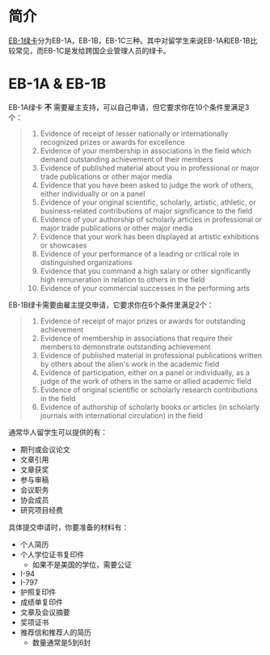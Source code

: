  # 简介
[EB-1绿卡](https://www.uscis.gov/working-in-the-united-states/permanent-workers/employment-based-immigration-first-preference-eb-1)分为EB-1A，EB-1B，EB-1C三种。其中对留学生来说EB-1A和EB-1B比较常见，而EB-1C是发给跨国企业管理人员的绿卡。


# EB-1A & EB-1B
EB-1A绿卡 **不** 需要雇主支持，可以自己申请，但它要求你在10个条件里满足3个：
> 1. Evidence of receipt of lesser nationally or internationally recognized prizes or awards for excellence
> 2. Evidence of your membership in associations in the field which demand outstanding achievement of their members
> 3. Evidence of published material about you in professional or major trade publications or other major media
> 4. Evidence that you have been asked to judge the work of others, either individually or on a panel
> 5. Evidence of your original scientific, scholarly, artistic, athletic, or business-related contributions of major significance to the field
> 6. Evidence of your authorship of scholarly articles in professional or major trade publications or other major media
> 7. Evidence that your work has been displayed at artistic exhibitions or showcases
> 8. Evidence of your performance of a leading or critical role in distinguished organizations
> 9. Evidence that you command a high salary or other significantly high remuneration in relation to others in the field
> 10. Evidence of your commercial successes in the performing arts


EB-1B绿卡需要由雇主提交申请，它要求你在6个条件里满足2个：
> 1. Evidence of receipt of major prizes or awards for outstanding achievement
> 2. Evidence of membership in associations that require their members to demonstrate outstanding achievement
> 3. Evidence of published material in professional publications written by others about the alien's work in the academic field
> 4. Evidence of participation, either on a panel or individually, as a judge of the work of others in the same or allied academic field
> 5. Evidence of original scientific or scholarly research contributions in the field
> 6. Evidence of authorship of scholarly books or articles (in scholarly journals with international circulation) in the field


通常华人留学生可以提供的有：
- 期刊或会议论文
- 文章引用
- 文章获奖
- 参与审稿
- 会议职务
- 协会成员
- 研究项目经费

具体提交申请时，你要准备的材料有：
- 个人简历
- 个人学位证书复印件
  - 如果不是美国的学位，需要公证
- I-94
- I-797
- 护照复印件
- 成绩单复印件
- 文章及会议摘要
- 奖项证书
- 推荐信和推荐人的简历
  - 数量通常是5到6封

